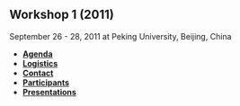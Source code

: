 
## **Workshop 1 (2011)**

September 26 - 28, 2011 at Peking University, Beijing, China

+ **[Agenda](presentations/WorkshopAgenda.pdf?raw=true)**
+ **[Logistics](logistics.md)**
+ **[Contact](contact.md)**
+ **[Participants](participants.md)**
+ **[Presentations](presentations.md)**
